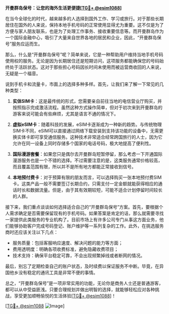 **开曼群岛保号：让您的海外生活更便捷[[TG💪+ @esim1088](https://t.me/s/esim1088)]**

在当今全球化的时代，越来越多的人选择到国外工作、学习或旅行。对于那些长期居住在国外的人来说，保持本地手机号码的正常使用显得尤为重要。这不仅是为了方便与家人朋友联系，也是为了处理工作事务、接收重要信息等。而开曼群岛作为一个国际金融中心，吸引了大量来自世界各地的居民和企业，因此，“开曼群岛保号”服务应运而生。

那么，什么是“开曼群岛保号”呢？简单来说，它是一种帮助用户维持当地手机号码使用权的服务。无论是因为长期居住还是短期访问，这项服务都能确保您的号码始终处于活跃状态。这对于那些担心号码因长时间未使用而被运营商收回的人来说，无疑是一个福音。

说到手机卡和流量卡，市面上的选择多种多样。首先，让我们来了解一下常见的几种类型：

1. **实体SIM卡**：这是最传统的形式，您需要亲自前往当地的电信营业厅购买，并按照指示完成激活流程。虽然这种方式操作简单，但对于初次来到开曼群岛的游客来说可能会有些麻烦，尤其是语言不通的情况下。

2. **虚拟eSIM卡**：随着科技的发展，eSIM卡逐渐成为一种新的趋势。与传统物理SIM卡不同，eSIM可以直接通过网络下载安装到支持该功能的设备中，无需更换实体卡即可享受通信服务。这种技术非常适合经常跨国旅行的人士，因为它允许在同一设备上同时存储多个国家的电话号码，极大地提高了便利性。

3. **国际漫游套餐**：如果您只是偶尔去开曼群岛短暂停留，那么考虑一下开通国际漫游服务也是一个不错的选择。不过需要注意的是，这类服务通常价格较高，而且覆盖范围有限，所以并不是所有地方都能正常接收到信号。

4. **本地预付费卡**：对于预算有限的朋友而言，可以选择购买一张本地预付费SIM卡。这类产品一般不需要签订长期合约，只需支付一定金额就能获得相应的通话时长和数据流量。但是，由于其有效期较短，可能不适合计划停留时间较长的人群。

接下来，我们重点谈谈如何选择适合自己的“开曼群岛保号”方案。首先，要根据个人需求确定是否需要保留现有的手机号码。如果答案是肯定的话，那么就需要寻找一家提供此类服务的专业机构了。目前市场上有许多公司专门从事这方面业务，他们能够协助客户完成号码登记、账户维护等一系列复杂的工作。此外，在挑选服务商时还应该关注以下几点：

- 服务质量：包括客服响应速度、解决问题的能力等方面；
- 费用透明度：明确各项收费标准，避免隐藏收费项目；
- 技术支持：确保平台稳定可靠，不会出现频繁掉线或者断网的情况。

最后，别忘了定期检查自己的账户状态，及时续费以保证服务不中断。毕竟，在异国他乡没有稳定的通讯工具是非常不便的事情。

总之，“开曼群岛保号”是一项非常实用的功能，无论你是商务人士还是普通游客，都可以从中受益匪浅。只要合理规划并做出明智的选择，就能够轻松应对各种挑战，享受更加顺畅愉悦的生活体验[[TG💪+ @esim1088](https://t.me/s/esim1088)]！

[[TG💪+ @esim1088](https://t.me/s/esim1088) ![Image](https://i.postimg.cc/4NQfJmqS/Snipaste-2025-05-13-00-14-12.png)]